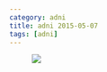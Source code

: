 ```yaml
---
category: adni
title: adni 2015-05-07
tags: [adni]
---
```

<figure>
    <a href="{{ production_url }}/spins/assets/images/adni/15-05-07_ADNI_QC_ZHH.png"><img src="{{ production_url }}/spins/assets/images/adni/15-05-07_ADNI_QC_ZHH.png"></a>
</figure>

